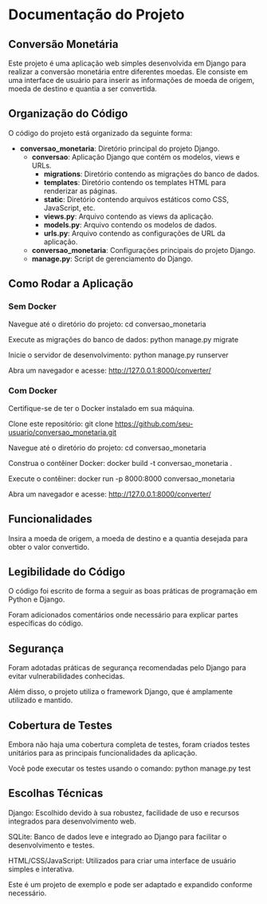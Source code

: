 # Documentação do Projeto

## Conversão Monetária

Este projeto é uma aplicação web simples desenvolvida em Django para realizar a conversão monetária entre diferentes moedas. Ele consiste em uma interface de usuário para inserir as informações de moeda de origem, moeda de destino e quantia a ser convertida.

## Organização do Código

O código do projeto está organizado da seguinte forma:

- **conversao_monetaria**: Diretório principal do projeto Django.
  - **conversao**: Aplicação Django que contém os modelos, views e URLs.
    - **migrations**: Diretório contendo as migrações do banco de dados.
    - **templates**: Diretório contendo os templates HTML para renderizar as páginas.
    - **static**: Diretório contendo arquivos estáticos como CSS, JavaScript, etc.
    - **views.py**: Arquivo contendo as views da aplicação.
    - **models.py**: Arquivo contendo os modelos de dados.
    - **urls.py**: Arquivo contendo as configurações de URL da aplicação.
  - **conversao_monetaria**: Configurações principais do projeto Django.
  - **manage.py**: Script de gerenciamento do Django.

## Como Rodar a Aplicação

### Sem Docker
Navegue até o diretório do projeto:
cd conversao_monetaria

Execute as migrações do banco de dados:
python manage.py migrate

Inicie o servidor de desenvolvimento:
python manage.py runserver

Abra um navegador e acesse:
http://127.0.0.1:8000/converter/


### Com Docker
Certifique-se de ter o Docker instalado em sua máquina.

Clone este repositório:
git clone https://github.com/seu-usuario/conversao_monetaria.git

Navegue até o diretório do projeto:
cd conversao_monetaria

Construa o contêiner Docker:
docker build -t conversao_monetaria .

Execute o contêiner:
docker run -p 8000:8000 conversao_monetaria

Abra um navegador e acesse:
http://127.0.0.1:8000/converter/

## Funcionalidades
Insira a moeda de origem, a moeda de destino e a quantia desejada para obter o valor convertido.

## Legibilidade do Código
O código foi escrito de forma a seguir as boas práticas de programação em Python e Django. 

Foram adicionados comentários onde necessário para explicar partes específicas do código.

## Segurança
Foram adotadas práticas de segurança recomendadas pelo Django para evitar vulnerabilidades conhecidas. 

Além disso, o projeto utiliza o framework Django, que é amplamente utilizado e mantido.

## Cobertura de Testes
Embora não haja uma cobertura completa de testes, foram criados testes unitários para as principais funcionalidades da aplicação. 

Você pode executar os testes usando o comando:
python manage.py test


## Escolhas Técnicas
Django: Escolhido devido à sua robustez, facilidade de uso e recursos integrados para desenvolvimento web.

SQLite: Banco de dados leve e integrado ao Django para facilitar o desenvolvimento e testes.

HTML/CSS/JavaScript: Utilizados para criar uma interface de usuário simples e interativa.

Este é um projeto de exemplo e pode ser adaptado e expandido conforme necessário. 
